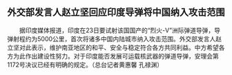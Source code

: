 ## 外交部发言人赵立坚回应印度导弹将中国纳入攻击范围
　　据印度媒体报道，印度在23日要试射该国国产的“烈火-V”洲际弹道导弹，导弹射程约为5000公里，首次将诸多中国内陆城市纳入攻击范围。外交部发言人赵立坚对此表示，维护南亚地区的和平、安全与稳定符合各方共同利益。中方希望各方为此作出建设性努力。对于印度能否发展可运载核武器的弹道导弹，安理会第1172号决议已经有明确的规定。（总台记者黄惠馨 孔禄渊） 

